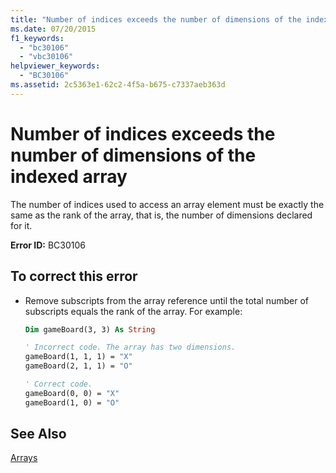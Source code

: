 ```yaml
---
title: "Number of indices exceeds the number of dimensions of the indexed array"
ms.date: 07/20/2015
f1_keywords: 
  - "bc30106"
  - "vbc30106"
helpviewer_keywords: 
  - "BC30106"
ms.assetid: 2c5363e1-62c2-4f5a-b675-c7337aeb363d
---
```

# Number of indices exceeds the number of dimensions of the indexed array
The number of indices used to access an array element must be exactly the same as the rank of the array, that is, the number of dimensions declared for it.  
  
 **Error ID:** BC30106  
  
## To correct this error  
  
- Remove subscripts from the array reference until the total number of subscripts equals the rank of the array. For example:  
  
  ```vb  
  Dim gameBoard(3, 3) As String  
  
  ' Incorrect code. The array has two dimensions.  
  gameBoard(1, 1, 1) = "X"  
  gameBoard(2, 1, 1) = "O"  
  
  ' Correct code.  
  gameBoard(0, 0) = "X"  
  gameBoard(1, 0) = "O"  
  ```  
  
## See Also  
 [Arrays](../../../visual-basic/programming-guide/language-features/arrays/index.md)
